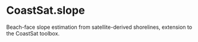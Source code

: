 # CoastSat.slope
 Beach-face slope estimation from satellite-derived shorelines, extension to the CoastSat toolbox.
